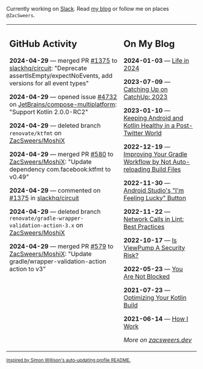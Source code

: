 Currently working on [Slack](https://slack.com/). Read [my blog](https://zacsweers.dev/) or follow me on places `@ZacSweers`.

<table><tr><td valign="top" width="60%">

## GitHub Activity
<!-- githubActivity starts -->
**2024-04-29** — merged PR [#1375](https://github.com/slackhq/circuit/pull/1375) to [slackhq/circuit](https://github.com/slackhq/circuit): "Deprecate assertIsEmpty/expectNoEvents, add versions for all event types"

**2024-04-29** — opened issue [#4732](https://github.com/JetBrains/compose-multiplatform/issues/4732) on [JetBrains/compose-multiplatform](https://github.com/JetBrains/compose-multiplatform): "Support Kotlin 2.0.0-RC2"

**2024-04-29** — deleted branch `renovate/ktfmt` on [ZacSweers/MoshiX](https://github.com/ZacSweers/MoshiX)

**2024-04-29** — merged PR [#580](https://github.com/ZacSweers/MoshiX/pull/580) to [ZacSweers/MoshiX](https://github.com/ZacSweers/MoshiX): "Update dependency com.facebook:ktfmt to v0.49"

**2024-04-29** — commented on [#1375](https://github.com/slackhq/circuit/pull/1375#issuecomment-2083525327) in [slackhq/circuit](https://github.com/slackhq/circuit)

**2024-04-29** — deleted branch `renovate/gradle-wrapper-validation-action-3.x` on [ZacSweers/MoshiX](https://github.com/ZacSweers/MoshiX)

**2024-04-29** — merged PR [#579](https://github.com/ZacSweers/MoshiX/pull/579) to [ZacSweers/MoshiX](https://github.com/ZacSweers/MoshiX): "Update gradle/wrapper-validation-action action to v3"
<!-- githubActivity ends -->
</td><td valign="top" width="40%">

## On My Blog
<!-- blog starts -->
**2024-01-03** — [Life in 2024](https://www.zacsweers.dev/life-in-2024/)

**2023-07-09** — [Catching Up on CatchUp: 2023](https://www.zacsweers.dev/catching-up-on-catchup-2023/)

**2023-01-10** — [Keeping Android and Kotlin Healthy in a Post-Twitter World](https://www.zacsweers.dev/keeping-android-healthy/)

**2022-12-19** — [Improving Your Gradle Workflow by Not Auto-reloading Build Files](https://www.zacsweers.dev/improving-your-workflow-by-not-auto-reloading-build-files/)

**2022-11-30** — [Android Studio's "I'm Feeling Lucky" Button](https://www.zacsweers.dev/android-studios-im-feeling-lucky-button/)

**2022-11-22** — [Network Calls in Lint: Best Practices](https://www.zacsweers.dev/network-calls-in-lint-best-practices/)

**2022-10-17** — [Is ViewPump A Security Risk?](https://www.zacsweers.dev/is-viewpump-a-security-risk/)

**2022-05-23** — [You Are Not Blocked](https://www.zacsweers.dev/you-are-not-blocked/)

**2021-07-23** — [Optimizing Your Kotlin Build](https://www.zacsweers.dev/optimizing-your-kotlin-build/)

**2021-06-14** — [How I Work](https://www.zacsweers.dev/how-i-work/)
<!-- blog ends -->
_More on [zacsweers.dev](https://zacsweers.dev/)_
</td></tr></table>

<sub><a href="https://simonwillison.net/2020/Jul/10/self-updating-profile-readme/">Inspired by Simon Willison's auto-updating profile README.</a></sub>